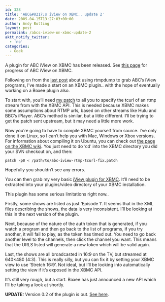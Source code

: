 ```yaml
---
id: 328
title: 'ABC&#8217;s iView on XBMC.. update 2'
date: 2009-04-15T13:27:03+00:00
author: Andy Botting
layout: post
permalink: /abcs-iview-on-xbmc-update-2
aktt_notify_twitter:
  - 'no'
categories:
  - Geek
---
```

A plugin for ABC iView on XBMC has been released. See <a href="/using-abcs-iview-on-xbmc">this page</a> for progress of ABC iView on XBMC.

Following on from the [last post](/abcs-iview-on-xbmc-update-1) about using rtmpdump to grab ABC&#8217;s iView programs, I&#8217;ve made a start on an XBMC plugin.. with the hope of eventually working on a Boxee plugin also.

To start with, you&#8217;ll need [my patch](http://www.andybotting.com/~andy/iview/abc-iview-rtmp-tcurl-fix.patch) to all you to specify the tcurl of an rtmp stream from with the XBMC API. This is needed because XBMC makes some assumptions about RTMP urls, based on other streams like Hulu and BBC&#8217;s iPlayer. ABC&#8217;s method is similar, but a little different. I&#8217;ll be trying to get the patch sent upstream, but it may need a little more work.

Now you&#8217;re going to have to compile XBMC yourself from source. I&#8217;ve only done it on Linux, so I can&#8217;t help you with Mac, Windows or Xbox versions. For information about compiling it on Ubuntu, you can check out [the page on the XBMC wiki](http://xbmc.org/wiki/?title=HOW-TO_compile_XBMC_for_Linux_from_source_code). You just need to do &#8216;cd&#8217; into the XBMC directory you did your SVN checkout on, and then:

`patch -p0 < /path/to/abc-iview-rtmp-tcurl-fix.patch`

Hopefully you shouldn&#8217;t see any errors.

You can then grab my very basic [iView plugin for XBMC](http://www.andybotting.com/~andy/iview/ABC_iView_xbmc_plugin_v0.1.zip). It&#8217;ll need to be extracted into your plugins/video directory of your XBMC installation.

This plugin has some serious limitations right now..

Firstly, some shows are listed as just &#8216;Episode 1&#8217;. It seems that in the XML files describing the shows, the data is very inconsistent. I&#8217;ll be looking at this in the next version of the plugin.

Next, because of the nature of the auth token that is generated, if you watch a program and then go back to the list of programs, if you try another, it will fail to play, as the token has timed out. You need to go back another level to the channels, then click the channel you want. This means that the URLS listed will generate a new token which will be valid again.

Last, the shows are all broadcasted in 16:9 on the TV, but streamed at 640&#215;480 (4:3). This is really silly, but you can fix it by setting your XBMC view to use &#8216;Stretch 16:9&#8217;. Not ideal, but I&#8217;ll be looking into automatically setting the view if it&#8217;s exposed in the XBMC API.

It&#8217;s still very rough, but a start. Boxee has just announced a new API which I&#8217;ll be taking a look at shortly.

**UPDATE:** Version 0.2 of the plugin is out. [See here](/iview-for-xbmc-plugin-v02iview-for-xbmc-plugin-v02).
